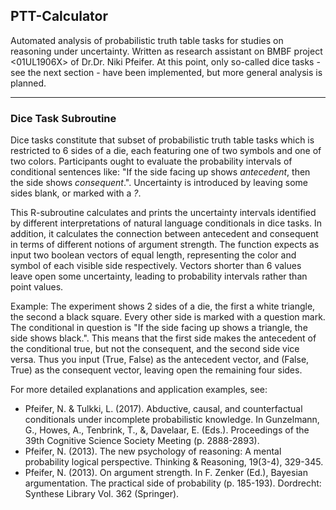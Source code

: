## PTT-Calculator

Automated analysis of probabilistic truth table tasks for studies on reasoning under uncertainty. Written as research assistant on BMBF project <01UL1906X> of Dr.Dr. Niki Pfeifer. At this point, only so-called dice tasks - see the next section - have been implemented, but more general analysis is planned.

***
### Dice Task Subroutine
Dice tasks constitute that subset of probabilistic truth table tasks which is restricted to 6 sides of a die, each featuring one of two symbols and one of two colors. Participants ought to evaluate the probability intervals of conditional sentences like: "If the side facing up shows *antecedent*, then the side shows *consequent*.". Uncertainty is introduced by leaving some sides blank, or marked with a *?*.

This R-subroutine calculates and prints the uncertainty intervals identified by different interpretations of natural language conditionals in dice tasks. In addition, it calculates the connection between antecedent and consequent in terms of different notions of argument strength. The function expects as input two boolean vectors of equal length, representing the color and symbol of each visible side respectively. Vectors shorter than 6 values leave open some uncertainty, leading to probability intervals rather than point values.

Example: The experiment shows 2 sides of a die, the first a white triangle, the second a black square. Every other side is marked with a question mark. The conditional in question is "If the side facing up shows a triangle, the side shows black.". This means that the first side makes the antecedent of the conditional true, but not the consequent, and the second side vice versa. Thus you input (True, False) as the antecedent vector, and (False, True) as the consequent vector, leaving open the remaining four sides.

For more detailed explanations and application examples, see:
* Pfeifer, N. & Tulkki, L. (2017). Abductive, causal, and counterfactual conditionals under incomplete probabilistic knowledge. In Gunzelmann, G., Howes, A., Tenbrink, T., &, Davelaar, E. (Eds.). Proceedings of the 39th Cognitive Science Society Meeting (p. 2888-2893).
* Pfeifer, N. (2013). The new psychology of reasoning: A mental probability logical perspective. Thinking & Reasoning, 19(3-4), 329-345. 
* Pfeifer, N. (2013). On argument strength. In F. Zenker (Ed.), Bayesian argumentation. The practical side of probability (p. 185-193). Dordrecht: Synthese Library Vol. 362 (Springer).
